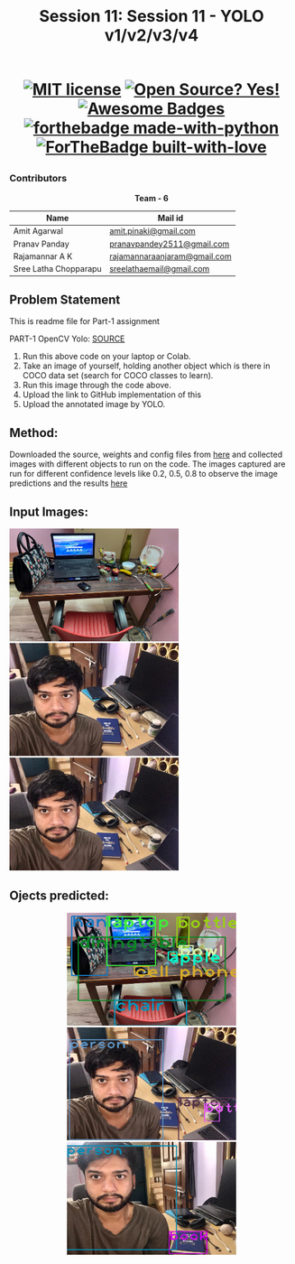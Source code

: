 <br/>
<h1 align="center">Session 11: Session 11 - YOLO v1/v2/v3/v4
<br/>
<!-- toc -->
    <br>
    
[![MIT license](https://img.shields.io/badge/License-MIT-blue.svg)](https://lbesson.mit-license.org/)
[![Open Source? Yes!](https://badgen.net/badge/Open%20Source%20%3F/Yes%21/blue?icon=github)](https://github.com/RajamannarAanjaram/badges/)
[![Awesome Badges](https://img.shields.io/badge/badges-awesome-green.svg)](https://github.com/RajamannarAanjaram/badges)
    <br>
[![forthebadge made-with-python](http://ForTheBadge.com/images/badges/made-with-python.svg)](https://www.python.org/)
[![ForTheBadge built-with-love](http://ForTheBadge.com/images/badges/built-with-love.svg)](https://GitHub.com/RajamannarAanjaram/)

### Contributors

<p align="center"> <b>Team - 6</b> <p>
    
| <centre>Name</centre> | <centre>Mail id</centre> | 
| ------------ | ------------- |
| <centre>Amit Agarwal</centre>         | <centre>amit.pinaki@gmail.com</centre>    |
| <centre>Pranav Panday</centre>         | <centre>pranavpandey2511@gmail.com</centre>    |
| <centre>Rajamannar A K</centre>         | <centre>rajamannaraanjaram@gmail.com</centre>    |
| <centre>Sree Latha Chopparapu</centre>         | <centre>sreelathaemail@gmail.com</centre>    |\\

<!-- toc -->
    
## Problem Statement
This is readme file for Part-1 assignment

PART-1 OpenCV Yolo: [SOURCE](https://pysource.com/2019/06/27/yolo-object-detection-using-opencv-with-python/) 
1. Run this above code on your laptop or Colab. 
2. Take an image of yourself, holding another object which is there in COCO data set (search for COCO classes to learn). 
3. Run this image through the code above. 
4. Upload the link to GitHub implementation of this
5. Upload the annotated image by YOLO. 

## Method:
Downloaded the source, weights and config files from [here](https://pysource.com/2019/06/27/yolo-object-detection-using-opencv-with-python/) and collected images with different objects to run on the code. The images captured are run for different confidence levels like 0.2, 0.5, 0.8 to observe the image predictions and the results [here]()

## Input Images:
<p float="center">
  <img width="300" height="200" src="./images/S_Click1.jpg">
  <img width="300" height="200" src="./images/A_Click1.jpeg">
  <img width="300" height="200" src="./images/A_Click1.jpeg">
</p>

## Ojects predicted:
<p align="center">
  <img width="300" height="200" src="./images/S_Click_conf0.5.png">
  <img width="300" height="200" src="./images/A_Click1_conf0.5.png">
  <img width="300" height="200" src="./images/A_Click2_conf0.5.png">
</p>


    
